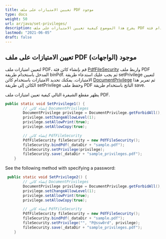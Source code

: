```yaml
---
title: تعيين الامتيازات على ملف PDF موجود
type: docs
weight: 50
url: ar/java/set-privileges/
description: يشرح هذا الموضوع كيفية تعيين الامتيازات على ملف PDF موجود باستخدام فئة PdfFileSecurity.
lastmod: "2021-06-05"
draft: false
---
```


## تعيين الامتيازات على ملف PDF موجود (الواجهات)

لتعيين امتيازات ملف PDF، قم بإنشاء كائن فئة [PdfFileSecurity](https://reference.aspose.com/pdf/java/com.aspose.pdf.facades/PdfFileSecurity) واربط ملف PDF المدخل باستخدام طريقة binPdf. ثم يجب عليك استدعاء طريقة setPrivilege لتعيين الامتيازات. يمكنك تحديد الامتيازات باستخدام كائن [DocumentPrivilege](https://reference.aspose.com/pdf/java/com.aspose.pdf.facades/DocumentPrivilege) ثم تمرير هذا الكائن إلى طريقة setPrivilege وحفظ ملف PDF الناتج باستخدام طريقة save.

يظهر مقطع الشيفرة التالي كيفية تعيين امتيازات ملف PDF.

```java
public static void SetPrivilege1() {
        // إنشاء كائن DocumentPrivileges
        DocumentPrivilege privilege = DocumentPrivilege.getForbidAll();
        privilege.setChangeAllowLevel(1);
        privilege.setAllowPrint(true);
        privilege.setAllowCopy(true);

        // إنشاء كائن PdfFileSecurity
        PdfFileSecurity fileSecurity = new PdfFileSecurity();
        fileSecurity.bindPdf(_dataDir + "sample.pdf");
        fileSecurity.setPrivilege(privilege);
        fileSecurity.save(_dataDir + "sample_privileges.pdf");
    }
```


See the following method with specifying a password:

```java
 public static void SetPrivilege2() {
        // إنشاء كائن DocumentPrivileges
        DocumentPrivilege privilege = DocumentPrivilege.getForbidAll();
        privilege.setChangeAllowLevel(1);
        privilege.setAllowPrint(true);
        privilege.setAllowCopy(true);

        // إنشاء كائن PdfFileSecurity
        PdfFileSecurity fileSecurity = new PdfFileSecurity();
        fileSecurity.bindPdf(_dataDir + "sample.pdf");
        fileSecurity.setPrivilege("", "P@ssw0rd", privilege);
        fileSecurity.save(_dataDir + "sample_privileges.pdf");
    }
```